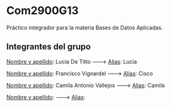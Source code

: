 # Com2900G13
Práctico integrador para la materia Bases de Datos Aplicadas.

## Integrantes del grupo 
  <ins>Nombre y apellido</ins>: Lucia De Titto ---> <ins>Alias</ins>: Lucia  
  
  <ins>Nombre y apellido</ins>: Francisco Vignardel ---> <ins>Alias</ins>: Cisco
  
  <ins>Nombre y apellido</ins>: Camila Antonio Vallejos ---> <ins>Alias</ins>:  Camila
  
  <ins>Nombre y apellido</ins>: ---> <ins>Alias</ins>:
